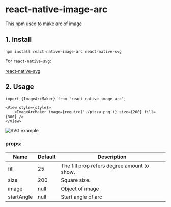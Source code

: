 # react-native-image-arc

This npm used to make arc of image

## 1. Install

```npm install react-native-image-arc react-native-svg```

For ```react-native-svg```:

[react-native-svg](https://github.com/react-native-community/react-native-svg)

## 2. Usage

```
import {ImageArcMaker} from 'react-native-image-arc';

<View style={style}>
	<ImageArcMaker image={require('./pizza.png')} size={200} fill={300} />
</View>
```

![SVG example](https://raw.githubusercontent.com/vikrambiwal/react-native-image-arc/master/SVG_example.png)


### props:

| Name       | Default | Description                                 |
| ---------- | ------- | ------------------------------------------- |
| fill       | 25      | The fill prop refers degree amount to show. |
| size       | 200     | Square size.                                |
| image      | null    | Object of image                             |
| startAngle | null    | Start angle of arc                          |